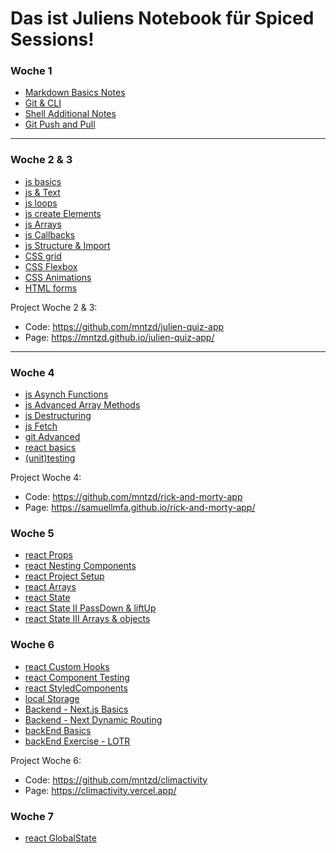 # Das ist Juliens Notebook für Spiced Sessions!


### Woche 1
- [Markdown Basics Notes](https://github.com/mntzd/notebook/blob/main/git-and-markdown/myMarkdownBasics.md)
- [Git & CLI](https://github.com/mntzd/notebook/blob/main/git-cli-and-remote/myCliRemoteBasics.md)
- [Shell Additional Notes](https://github.com/mntzd/notebook/blob/main/shell-basics/myShellBasics.md)
- [Git Push and Pull](https://github.com/mntzd/notebook/blob/main/git-cli-and-remote/gitPushPull.md)

--------------------------------------------

### Woche 2 & 3
- [js basics](https://github.com/mntzd/notebook/blob/main/js/js.md)
- [js & Text](https://github.com/mntzd/notebook/blob/main/js/js-text.md)
- [js loops](https://github.com/mntzd/notebook/blob/main/js/loops.md)
- [js create Elements](https://github.com/mntzd/notebook/blob/main/js/jsCreateElement.md)
- [js Arrays](https://github.com/mntzd/notebook/blob/main/js/arrays/arrays.md)
- [js Callbacks](https://github.com/mntzd/notebook/blob/main/js/callbacks/callbacks.md)
- [js Structure & Import](https://github.com/mntzd/notebook/blob/main/js/structure/structure.md)
- [CSS grid](https://github.com/mntzd/notebook/blob/main/grid/grid.md)
- [CSS Flexbox](https://github.com/mntzd/notebook/blob/main/css/cssflexbox.md)
- [CSS Animations](https://github.com/mntzd/notebook/blob/main/css/animation.md)
- [HTML forms](https://github.com/mntzd/notebook/blob/main/html/htmlFORMS.md)

Project Woche 2 & 3:
* Code: https://github.com/mntzd/julien-quiz-app
* Page: https://mntzd.github.io/julien-quiz-app/

--------------------------------------------

### Woche 4
- [js Asynch Functions](https://github.com/mntzd/notebook/blob/main/js/asynch/asynchFunctions.md)
- [js Advanced Array Methods](https://github.com/mntzd/notebook/blob/main/js/arrays/ArrayInDepth.md)
- [js Destructuring](https://github.com/mntzd/notebook/blob/main/js/arrays/destructuring.md)
- [js Fetch](https://github.com/mntzd/notebook/blob/main/js/fetch/fetch.md)
- [git Advanced](https://github.com/mntzd/notebook/blob/main/git/gitadvanced.md)
- [react basics](https://github.com/mntzd/notebook/blob/main/react/reactBasics.md)
- [(unit)testing](https://github.com/mntzd/notebook/blob/main/testing/testing.md)

Project Woche 4: 
* Code: https://github.com/mntzd/rick-and-morty-app
* Page: https://samuellmfa.github.io/rick-and-morty-app/

### Woche 5
- [react Props](https://github.com/mntzd/notebook/blob/main/react/reactProps.md)
- [react Nesting Components](https://github.com/mntzd/notebook/blob/main/react/nesting.md)
- [react Project Setup](https://github.com/mntzd/notebook/blob/main/react/projectSetup.md)
- [react Arrays](https://github.com/mntzd/notebook/blob/main/react/reactArrays.md)
- [react State](https://github.com/mntzd/notebook/blob/main/react/reactState.md)
- [react State II PassDown & liftUp](https://github.com/mntzd/notebook/blob/main/react/reactState2.md)
- [react State III Arrays & objects](https://github.com/mntzd/notebook/blob/main/react/reactState3.md)

### Woche 6
- [react Custom Hooks](https://github.com/mntzd/notebook/blob/main/react/customHooks.md)
- [react Component Testing](https://github.com/mntzd/notebook/blob/main/testing/reactTesting.md)
- [react StyledComponents](https://github.com/mntzd/notebook/blob/main/react/styleComponents.md)
- [local Storage](https://github.com/mntzd/notebook/blob/main/react/localStorage.md)
- [Backend - Next.js Basics](https://github.com/mntzd/notebook/blob/main/backend/nextJS.md)
- [Backend - Next Dynamic Routing](https://github.com/mntzd/notebook/blob/main/backend/nextDynamicRouting.md)
- [backEnd Basics](https://github.com/mntzd/notebook/blob/main/backend/basics.md)
- [backEnd Exercise - LOTR](https://github.com/spiced-academy/fs-web-exercises/tree/main/sessions/nextjs-basics-and-routing/lotr-app)

Project Woche 6: 
* Code: https://github.com/mntzd/climactivity
* Page: https://climactivity.vercel.app/

### Woche 7
- [react GlobalState](https://github.com/mntzd/notebook/blob/main/react/globalState.md)
